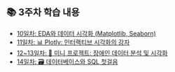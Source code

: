 ## 📚 3주차 학습 내용

- [10일차: EDA와 데이터 시각화 (Matplotlib, Seaborn)](./10_day.md)
- [11일차: 📊 Plotly: 인터랙티브 시각화의 강자](./11_day.md)
- [12~13일차: 🚀 미니 프로젝트: 장애인 데이터 분석 및 시각화](./12_13_day.md)
- [14일차: 🗃️ 데이터베이스와 SQL 첫걸음](./14_day.md)